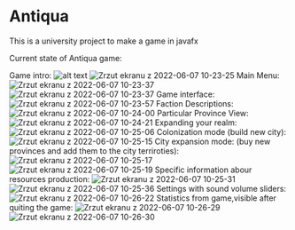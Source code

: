 # Antiqua
This is a university project to make a game in javafx

Current state of Antiqua game:

Game intro:
![alt text](https://user-images.githubusercontent.com/56507634/172333725-b68c845a-56d9-41d6-a94f-f489e5d6cb73.png)
![Zrzut ekranu z 2022-06-07 10-23-25](https://user-images.githubusercontent.com/56507634/172334158-1cef0845-7cc4-4d15-becc-aa87e502920d.png)
Main Menu:
![Zrzut ekranu z 2022-06-07 10-23-37](https://user-images.githubusercontent.com/56507634/172334040-7391da3d-d4ab-4dc8-bbd8-de5af13a9e54.png)
![Zrzut ekranu z 2022-06-07 10-23-37](https://user-images.githubusercontent.com/56507634/172334211-32b90228-1eb7-4672-afbe-9411d4cc88ae.png)
Game interface:
![Zrzut ekranu z 2022-06-07 10-23-57](https://user-images.githubusercontent.com/56507634/172334226-b69d655f-e2e5-4010-bf95-b08036a8d3e3.png)
Faction Descriptions:
![Zrzut ekranu z 2022-06-07 10-24-00](https://user-images.githubusercontent.com/56507634/172334316-bc695a39-df5b-4ead-943e-2928ea339b79.png)
Particular Province View:
![Zrzut ekranu z 2022-06-07 10-24-21](https://user-images.githubusercontent.com/56507634/172334341-6cac0447-909a-4d58-bea0-e23d683ba1af.png)
Expanding your realm:
![Zrzut ekranu z 2022-06-07 10-25-06](https://user-images.githubusercontent.com/56507634/172334568-da9cd38e-ba49-4dfd-b1f1-411906942515.png)
Colonization mode (build new city):
![Zrzut ekranu z 2022-06-07 10-25-15](https://user-images.githubusercontent.com/56507634/172334590-edd154ec-a82f-4b13-84e8-d36896b7ee2c.png)
City expansion mode: (buy new provinces and add them to the city terriroties):
![Zrzut ekranu z 2022-06-07 10-25-17](https://user-images.githubusercontent.com/56507634/172334632-c501111a-f1cc-41fb-8c63-8855651223d4.png)
![Zrzut ekranu z 2022-06-07 10-25-19](https://user-images.githubusercontent.com/56507634/172334659-948ff26f-0009-4910-8fd4-51673fbae95a.png)
Specific information abour resources production:
![Zrzut ekranu z 2022-06-07 10-25-31](https://user-images.githubusercontent.com/56507634/172334727-09229490-5adc-479f-97ff-38076a907437.png)
![Zrzut ekranu z 2022-06-07 10-25-36](https://user-images.githubusercontent.com/56507634/172334758-2cebc657-5374-4fed-b546-ec8f4e73c44f.png)
Settings with sound volume sliders:
![Zrzut ekranu z 2022-06-07 10-26-22](https://user-images.githubusercontent.com/56507634/172334780-215e35da-af59-42d8-9828-dd7bdba42507.png)
Statistics from game,visible after quiting the game:
![Zrzut ekranu z 2022-06-07 10-26-29](https://user-images.githubusercontent.com/56507634/172334819-180203f4-e34b-4272-80c0-d64b4b77c049.png)
![Zrzut ekranu z 2022-06-07 10-26-30](https://user-images.githubusercontent.com/56507634/172334832-2375b83f-9e82-41d6-b3dd-29b7279fb155.png)

